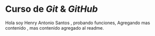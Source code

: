 # Curso de _Git_ & _GitHub_

Hola soy Henry Antonio Santos , probando funciones, Agregando mas contenido , mas contenido agregado al readme.
